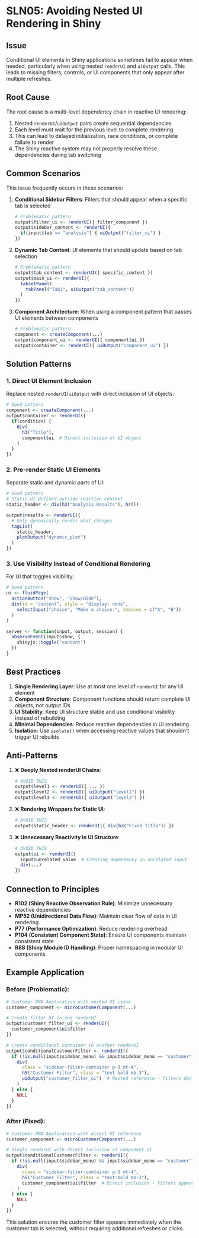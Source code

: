 # SLN05: Avoiding Nested UI Rendering in Shiny

## Issue

Conditional UI elements in Shiny applications sometimes fail to appear when needed, particularly when using nested `renderUI` and `uiOutput` calls. This leads to missing filters, controls, or UI components that only appear after multiple refreshes.

## Root Cause

The root cause is a multi-level dependency chain in reactive UI rendering:
1. Nested `renderUI`/`uiOutput` pairs create sequential dependencies
2. Each level must wait for the previous level to complete rendering
3. This can lead to delayed initialization, race conditions, or complete failure to render
4. The Shiny reactive system may not properly resolve these dependencies during tab switching

## Common Scenarios

This issue frequently occurs in these scenarios:

1. **Conditional Sidebar Filters**: Filters that should appear when a specific tab is selected
   ```r
   # Problematic pattern
   output$filter_ui <- renderUI({ filter_component })
   output$sidebar_content <- renderUI({
     if(input$tab == "analysis") { uiOutput("filter_ui") }
   })
   ```

2. **Dynamic Tab Content**: UI elements that should update based on tab selection
   ```r
   # Problematic pattern
   output$tab_content <- renderUI({ specific_content })
   output$main_ui <- renderUI({
     tabsetPanel(
       tabPanel("Tab1", uiOutput("tab_content"))
     )
   })
   ```

3. **Component Architecture**: When using a component pattern that passes UI elements between components
   ```r
   # Problematic pattern
   component <- createComponent(...)
   output$component_ui <- renderUI({ component$ui })
   output$container <- renderUI({ uiOutput("component_ui") })
   ```

## Solution Patterns

### 1. Direct UI Element Inclusion

Replace nested `renderUI`/`uiOutput` with direct inclusion of UI objects:

```r
# Good pattern
component <- createComponent(...)
output$container <- renderUI({
  if(condition) {
    div(
      h3("Title"),
      component$ui  # Direct inclusion of UI object
    )
  }
})
```

### 2. Pre-render Static UI Elements

Separate static and dynamic parts of UI:

```r
# Good pattern
# Static UI defined outside reactive context
static_header <- div(h3("Analysis Results"), hr())

output$results <- renderUI({
  # Only dynamically render what changes
  tagList(
    static_header,
    plotOutput("dynamic_plot")
  )
})
```

### 3. Use Visibility Instead of Conditional Rendering

For UI that toggles visibility:

```r
# Good pattern
ui <- fluidPage(
  actionButton("show", "Show/Hide"),
  div(id = "content", style = "display: none",
    selectInput("choice", "Make a choice:", choices = c("A", "B"))
  )
)

server <- function(input, output, session) {
  observeEvent(input$show, {
    shinyjs::toggle("content")
  })
}
```

## Best Practices

1. **Single Rendering Layer**: Use at most one level of `renderUI` for any UI element
2. **Component Structure**: Component functions should return complete UI objects, not output IDs
3. **UI Stability**: Keep UI structure stable and use conditional visibility instead of rebuilding
4. **Minimal Dependencies**: Reduce reactive dependencies in UI rendering
5. **Isolation**: Use `isolate()` when accessing reactive values that shouldn't trigger UI rebuilds

## Anti-Patterns

1. ❌ **Deeply Nested renderUI Chains**:
   ```r
   # AVOID THIS
   output$level1 <- renderUI({ ... })
   output$level2 <- renderUI({ uiOutput("level1") })
   output$level3 <- renderUI({ uiOutput("level2") })
   ```

2. ❌ **Rendering Wrappers for Static UI**:
   ```r
   # AVOID THIS
   output$static_header <- renderUI({ div(h3("Fixed Title")) })
   ```

3. ❌ **Unnecessary Reactivity in UI Structure**:
   ```r
   # AVOID THIS
   output$ui <- renderUI({
     input$unrelated_value  # Creating dependency on unrelated input
     div(...)
   })
   ```

## Connection to Principles

- **R102 (Shiny Reactive Observation Rule)**: Minimize unnecessary reactive dependencies
- **MP52 (Unidirectional Data Flow)**: Maintain clear flow of data in UI rendering
- **P77 (Performance Optimization)**: Reduce rendering overhead
- **P104 (Consistent Component State)**: Ensure UI components maintain consistent state
- **R88 (Shiny Module ID Handling)**: Proper namespacing in modular UI components

## Example Application

### Before (Problematic):

```r
# Customer DNA Application with nested UI issue
customer_component <- microCustomerComponent(...)

# Create filter UI in one renderUI
output$customer_filter_ui <- renderUI({
  customer_component$ui$filter
})

# Create conditional container in another renderUI
output$conditionalCustomerFilter <- renderUI({
  if (!is.null(input$sidebar_menu) && input$sidebar_menu == "customer") {
    div(
      class = "sidebar-filter-container p-3 mt-4",
      h5("Customer Filter", class = "text-bold mb-3"),
      uiOutput("customer_filter_ui")  # Nested reference - filters don't appear
    )
  } else {
    NULL
  }
})
```

### After (Fixed):

```r
# Customer DNA Application with direct UI reference
customer_component <- microCustomerComponent(...)

# Single renderUI with direct inclusion of component UI
output$conditionalCustomerFilter <- renderUI({
  if (!is.null(input$sidebar_menu) && input$sidebar_menu == "customer") {
    div(
      class = "sidebar-filter-container p-3 mt-4",
      h5("Customer Filter", class = "text-bold mb-3"),
      customer_component$ui$filter  # Direct inclusion - filters appear correctly
    )
  } else {
    NULL
  }
})
```

This solution ensures the customer filter appears immediately when the customer tab is selected, without requiring additional refreshes or clicks.